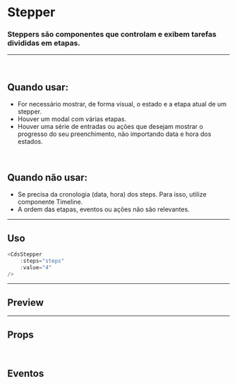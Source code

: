 # Stepper

### Steppers são componentes que controlam e exibem tarefas divididas em etapas.

---
<br>

## Quando usar:
- For necessário mostrar, de forma visual, o estado e a etapa atual de um stepper.
- Houver um modal com várias etapas.
- Houver uma série de entradas ou ações que desejam mostrar o progresso do seu preenchimento, não importando data e hora dos estados.

<br>

## Quando não usar:
- Se precisa da cronologia (data, hora) dos steps. Para isso, utilize componente Timeline.
- A ordem das etapas, eventos ou ações não são relevantes.

---

## Uso

```js
<CdsStepper
	:steps="steps"
	:value="4"
/>
```

---

## Preview

<PreviewBuilder
	:args
	component="CdsStepper"
	:events
/>

---

## Props

<APITable
	name="CdsStepper"
	section="props"
/>
<br>

## Eventos

<APITable
	name="CdsStepper"
	section="events"
/>
<br>

<script setup>
import { ref } from 'vue';
import CdsStepper from '@/components/Stepper.vue';

const events = [
	'input'
];

const steps = ref([
	{ label: 'Dados da operadora', completed: true, inProcessing: false, error: false },
	{ label: 'Bandeira 2', completed: false, inProcessing: true, error: false },
	{ label: 'Bandeira 3', completed: false, inProcessing: false, error: true },
	{ label: 'Bandeira 4', completed: false, inProcessing: false, error: false },
	{ label: 'Bandeira 5', completed: false, inProcessing: false, error: false },
]);

const args = ref({
	steps,
	value: 4,
});
</script>
